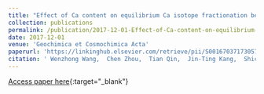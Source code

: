 ```yaml
---
title: "Effect of Ca content on equilibrium Ca isotope fractionation between orthopyroxene and clinopyroxene"
collection: publications
permalink: /publication/2017-12-01-Effect-of-Ca-content-on-equilibrium-Ca-isotope-fractionation-between-orthopyroxene-and-clinopyroxene
date: 2017-12-01
venue: 'Geochimica et Cosmochimica Acta'
paperurl: 'https://linkinghub.elsevier.com/retrieve/pii/S001670371730577X'
citation: ' Wenzhong Wang,  Chen Zhou,  Tian Qin,  Jin-Ting Kang,  Shichun Huang,  Zhongqing Wu,  Fang Huang, &quot;Effect of Ca content on equilibrium Ca isotope fractionation between orthopyroxene and clinopyroxene.&quot; Geochimica et Cosmochimica Acta, 2017.'
---
```

[Access paper here](https://linkinghub.elsevier.com/retrieve/pii/S001670371730577X){:target="_blank"}
